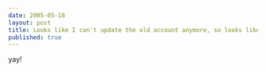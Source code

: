 ```yaml
--- 
date: 2005-05-18
layout: post
title: Looks like I can't update the old account anymore, so looks like I am staying here
published: true
---
```

yay!<br /><div class="blogger-post-footer"><img class="posterous_download_image" src="https://blogger.googleusercontent.com/tracker/8109338-111644244645953319?l=www.kinlan.co.uk%2Findex.html" height="1" alt="" width="1" /></div>
